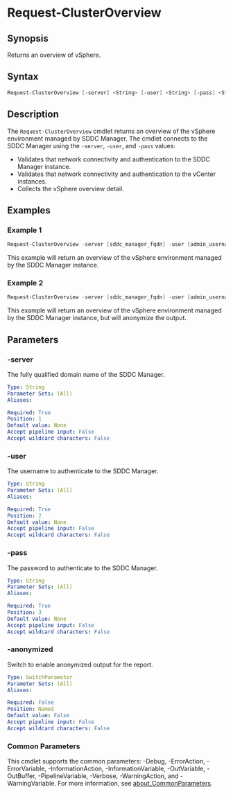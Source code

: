 # Request-ClusterOverview

## Synopsis

Returns an overview of vSphere.

## Syntax

```powershell
Request-ClusterOverview [-server] <String> [-user] <String> [-pass] <String> [-anonymized] [<CommonParameters>]
```

## Description

The `Request-ClusterOverview` cmdlet returns an overview of the vSphere environment managed by SDDC Manager.
The cmdlet connects to the SDDC Manager using the `-server`, `-user`, and `-pass` values:

- Validates that network connectivity and authentication to the SDDC Manager instance.
- Validates that network connectivity and authentication to the vCenter instances.
- Collects the vSphere overview detail.

## Examples

### Example 1

```powershell
Request-ClusterOverview -server [sddc_manager_fqdn] -user [admin_username] -pass [admin_password]
```

This example will return an overview of the vSphere environment managed by the SDDC Manager instance.

### Example 2

```powershell
Request-ClusterOverview -server [sddc_manager_fqdn] -user [admin_username] -pass [admin_password] -anonymized
```

This example will return an overview of the vSphere environment managed by the SDDC Manager instance, but will anonymize the output.

## Parameters

### -server

The fully qualified domain name of the SDDC Manager.

```yaml
Type: String
Parameter Sets: (All)
Aliases:

Required: True
Position: 1
Default value: None
Accept pipeline input: False
Accept wildcard characters: False
```

### -user

The username to authenticate to the SDDC Manager.

```yaml
Type: String
Parameter Sets: (All)
Aliases:

Required: True
Position: 2
Default value: None
Accept pipeline input: False
Accept wildcard characters: False
```

### -pass

The password to authenticate to the SDDC Manager.

```yaml
Type: String
Parameter Sets: (All)
Aliases:

Required: True
Position: 3
Default value: None
Accept pipeline input: False
Accept wildcard characters: False
```

### -anonymized

Switch to enable anonymized output for the report.

```yaml
Type: SwitchParameter
Parameter Sets: (All)
Aliases:

Required: False
Position: Named
Default value: False
Accept pipeline input: False
Accept wildcard characters: False
```

### Common Parameters

This cmdlet supports the common parameters: -Debug, -ErrorAction, -ErrorVariable, -InformationAction, -InformationVariable, -OutVariable, -OutBuffer, -PipelineVariable, -Verbose, -WarningAction, and -WarningVariable. For more information, see [about_CommonParameters](http://go.microsoft.com/fwlink/?LinkID=113216).
